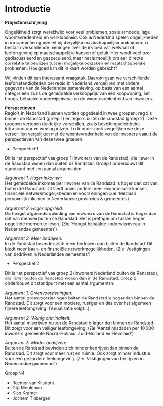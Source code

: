 # Introductie

**Projectomschrijving**

Ongelijkheid zorgt wereldwijd voor veel problemen, zoals armoede, lage woontevredenheid en werkloosheid. Ook in Nederland spelen ongelijkheden in de samenleving een rol bij dergelijke maatschappelijke problemen. Er bestaan verschillende meningen over de invloed van welvaart of leefomgeving op maatschappelijke kansen of geluk. Hier wordt veel over gediscussieerd en gespeculeerd, maar het is moeilijk om een directe correlatie te bewijzen tussen mogelijke oorzaken en maatschappelijke problemen. Hoe goed kan dit in kaart worden gebracht?

Wij vinden dit een interessant vraagstuk. Daarom gaan we verschillende leefomstandigheden per regio in Nederland vergelijken met andere gegevens van de Nederlandse samenleving, op basis van een aantal categorieën zoals de gemiddelde verkoopprijs van een koopwoning, het hoogst behaalde onderwijsniveau en de woontevredenheid van inwoners.

**Perspectieven**  
Regio's in Nederland kunnen worden opgedeeld in twee groepen: regio´s binnen de Randstad (groep 1) en regio´s buiten de randstad (groep 2). Deze groepen vertonen duidelijke verschillen, zoals bevolkingsdichtheid, infrastructuur en woningprijzen. In dit onderzoek vergelijken we deze verschillen vergelijken met de woontevredenheid van de inwoners vanuit de perspectieven van deze twee groepen.  


- Perspectief 1

Dit is het perspectief van groep 1 (inwoners van de Randstad), die liever in de Randstad wonen dan buiten de Randstad. Groep 1 onderbouwt dit standpunt met een aantal argumenten:

*Argument 1. Hoger inkomen:*  
Het gemiddelde inkomen per inwoner van de Randstad is hoger dan dat van buiten de Randstad. Dit biedt onder andere meer economische kansen, financiële netwerkmogelijkheden en voorzieningen (Zie 'Mediaan persoonlijk inkomen in Nederlandse provincies & gemeentes')

*Argument 2. Hoger opgeleid:*  
De hoogst afgeronde opleiding van inwoners van de Randstad is 	hoger dan dat van mensen buiten de Randstad. Het is prettiger om tussen hoger opgeleide mensen te leven. (Zie 'Hoogst behaalde onderwijsniveau in Nederlandse gemeentes')

*Argument 3. Meer bedrijven:*  
In de Randstad bevinden zich meer bedrijven dan buiten de Randstad. Dit biedt meer baan- en financiële netwerkmogelijkheden. (Zie 'Vestigingen van bedrijven in Nederlandse gemeentes')  
  

- Perspectief 2

Dit is het perspectief van groep 2 (inwoners Nederland buiten de Randstad), die liever buiten de Randstad wonen dan in de Randstad. Groep 2 onderbouwt dit standpunt met een aantal argumenten:

*Argument 1. Groenvoorzieningen:*  
Het aantal groenvoorzieningen buiten de Randstad is hoger dan binnen de Randstad. Dit zorgt voor een mooiere, rustiger en dus over het algemeen fijnere leefomgeving. (Visualisatie volgt...)

*Argument 2. Weinig criminaliteit:*  
Het aantal misdrijven buiten de Randstad is lager dan binnen de Randstad. Dit zorgt voor een veiliger leefomgeving. (Zie 'Aantal misdaden per 10 000 inwoners gemeente Noord-Holland, Zuid-Holland en Flevoland')

*Argument 3. Minder bedrijven:*  
Buiten de Randstad bevinden zich minder bedrijven dan binnen de Randstad. Dit zorgt voor meer rust en ruimte. Ook zorgt minder industrie voor een gezondere leefomgeving. (Zie 'Vestigingen van bedrijven in Nederlandse gemeentes')


Groep N4
- Roemer van Kilsdonk 
- Gijs Meuleman 
- Kion Kramer
- Jochem Tinbergen